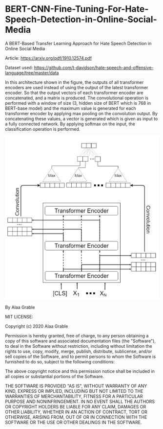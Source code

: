 # BERT-CNN-Fine-Tuning-For-Hate-Speech-Detection-in-Online-Social-Media
A BERT-Based Transfer Learning Approach for Hate Speech Detection in Online Social Media

Article: https://arxiv.org/pdf/1910.12574.pdf

Dataset used: https://github.com/t-davidson/hate-speech-and-offensive-language/tree/master/data

In this architecture shown in the figure, the outputs of all transformer encoders are used instead of using the output of the latest transformer encoder.
So that the output vectors of each transformer encoder are concatenated, and a matrix is produced. 
The convolutional operation is performed with a window of size (3, hidden size of BERT which is 768 in BERT-base model) and the maximum value is generated for each transformer encoder by applying max pooling on the convolution output. By concatenating these values, a vector is generated which is given as input to a fully connected network.
By applying softmax on the input, the classification operation is performed.

![Model](https://github.com/ZeroxTM/BERT-CNN-Fine-Tuning-For-Hate-Speech-Detection-in-Online-Social-Media/blob/main/Images/BertCNN.png)

 By Alaa Grable
   
   MIT LICENSE:
   
   Copyright (c) 2020 Alaa Grable

Permission is hereby granted, free of charge, to any person obtaining a copy
of this software and associated documentation files (the "Software"), to deal
in the Software without restriction, including without limitation the rights
to use, copy, modify, merge, publish, distribute, sublicense, and/or sell
copies of the Software, and to permit persons to whom the Software is
furnished to do so, subject to the following conditions:

The above copyright notice and this permission notice shall be included in all
copies or substantial portions of the Software.

THE SOFTWARE IS PROVIDED "AS IS", WITHOUT WARRANTY OF ANY KIND, EXPRESS OR
IMPLIED, INCLUDING BUT NOT LIMITED TO THE WARRANTIES OF MERCHANTABILITY,
FITNESS FOR A PARTICULAR PURPOSE AND NONINFRINGEMENT. IN NO EVENT SHALL THE
AUTHORS OR COPYRIGHT HOLDERS BE LIABLE FOR ANY CLAIM, DAMAGES OR OTHER
LIABILITY, WHETHER IN AN ACTION OF CONTRACT, TORT OR OTHERWISE, ARISING FROM,
OUT OF OR IN CONNECTION WITH THE SOFTWARE OR THE USE OR OTHER DEALINGS IN THE
SOFTWARE.
